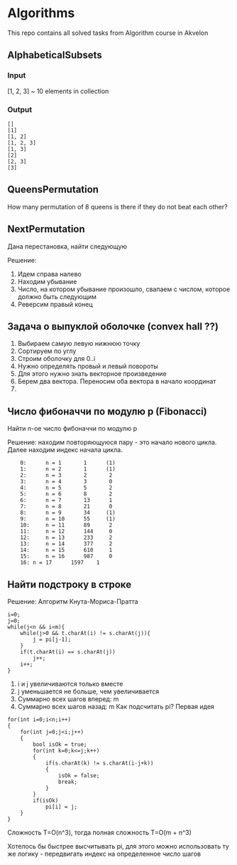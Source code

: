 # Algorithms
This repo contains all solved tasks from Algorithm course in Akvelon

## AlphabeticalSubsets 
### Input 
[1, 2, 3] ~ 10 elements in collection

### Output
```
[]
[1]
[1, 2]
[1, 2, 3]
[1, 3]
[2]
[2, 3]
[3]
```


## QueensPermutation
How many permutation of 8 queens is there if they do not beat each other?

## NextPermutation
Дана перестановка, найти следующую

Решение: 

1. Идем справа налево
1. Находим убывание
1. Число, на котором убывание произошло, свапаем с числом, которое должно быть следующим
1. Реверсим правый конец

## Задача о выпуклой оболочке (convex hall ??)
1. Выбираем самую левую нижнюю точку
1. Сортируем по углу
1. Строим оболочку для 0..i 
1. Нужно определять провый и левый повороты
1. Для этого нужно знать векторное произведение
1. Берем два вектора. Переносим оба вектора в начало координат
1. 

## Число фибоначчи по модулю p (Fibonacci)
Найти n-ое число фибоначчи по модулю p

Решение: находим повторяющуюся пару - это начало нового цикла. Далее находим индекс начала цикла. 
```
	0:      n = 1       1      (1)   
	1:      n = 2       1      (1)   
	2:      n = 3       2       2
	3:      n = 4       3       0
	4:      n = 5       5       2
	5:      n = 6       8       2
	6:      n = 7       13      1
	7:      n = 8       21      0
	8:      n = 9       34     (1)   
	9:      n = 10      55     (1)   
	10:     n = 11      89      2
	11:     n = 12      144     0
	12:     n = 13      233     2
	13:     n = 14      377     2
	14:     n = 15      610     1
	15:     n = 16      987     0
	16:	n = 17      1597    1
```
## Найти подстроку в строке
Решение: Алгоритм Кнута-Мориса-Пратта
```
i=0;
j=0;
while(j<n && i<m){
	while(j>0 && t.charAt(i) != s.charAt(j)){
		j = pi[j-1];
	}
	if(t.charAt(i) == s.charAt(j))
		j++;
	i++;
}
```
1. i и j увеличиваются только вместе
1. j уменьшается не больше, чем увеличивается
1. Суммарно всех шагов вперед: m
1. Суммарно всех шагов назад: m
Как подсчитать pi? Первая идея
```
for(int i=0;i<n;i++)
{
	for(int j=0;j<i;j++)
	{
		bool isOk = true;
		for(int k=0;k<=j;k++)
		{
			if(s.charAt(k) != s.charAt(i-j+k))
			{
				isOk = false;
				break;
			}
		}
		if(isOk)
			pi[i] = j;
	}
}
```
Сложность T=O(n^3), тогда полная сложность T=O(m + n^3)

Хотелось бы быстрее высчитывать pi, для этого можно использовать ту же логику - передвигать индекс на определенное число шагов

